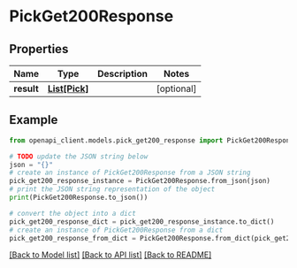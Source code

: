 # PickGet200Response


## Properties

Name | Type | Description | Notes
------------ | ------------- | ------------- | -------------
**result** | [**List[Pick]**](Pick.md) |  | [optional] 

## Example

```python
from openapi_client.models.pick_get200_response import PickGet200Response

# TODO update the JSON string below
json = "{}"
# create an instance of PickGet200Response from a JSON string
pick_get200_response_instance = PickGet200Response.from_json(json)
# print the JSON string representation of the object
print(PickGet200Response.to_json())

# convert the object into a dict
pick_get200_response_dict = pick_get200_response_instance.to_dict()
# create an instance of PickGet200Response from a dict
pick_get200_response_from_dict = PickGet200Response.from_dict(pick_get200_response_dict)
```
[[Back to Model list]](../README.md#documentation-for-models) [[Back to API list]](../README.md#documentation-for-api-endpoints) [[Back to README]](../README.md)


